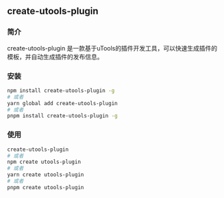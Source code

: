 ## create-utools-plugin

### 简介

create-utools-plugin 是一款基于uTools的插件开发工具，可以快速生成插件的模板，并自动生成插件的发布信息。

### 安装

```bash
npm install create-utools-plugin -g
# 或者
yarn global add create-utools-plugin
# 或者
pnpm install create-utools-plugin -g
```

### 使用

```bash
create-utools-plugin
# 或者
npm create utools-plugin
# 或者
yarn create utools-plugin
# 或者
pnpm create utools-plugin
```

